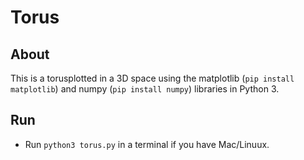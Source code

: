 # Torus

## About

This is a torusplotted in a 3D space using the matplotlib (`pip install matplotlib`) and numpy (`pip install numpy`) libraries in Python 3.

## Run

- Run `python3 torus.py` in a terminal if you have Mac/Linuux.
